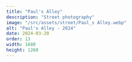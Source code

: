```yaml
---
title: "Paul's Alley"
description: "Street photography"
image: "/src/assets/street/Paul_s Alley.webp"
alt: "Paul's Alley - 2024"
date: 2024-03-20
order: 13
width: 1680
height: 1260
---
```

